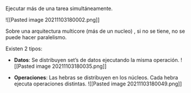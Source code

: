 Ejecutar más de una tarea simultáneamente.

![[Pasted image 20211103180002.png]]

Sobre una arquitectura multicore (más de un nucleo) , si no se tiene, no se puede hacer paralelismo.

Existen 2 tipos:

* **Datos**: Se distribuyen set’s de datos ejecutando la misma operación.
![[Pasted image 20211103180035.png]]

* **Operaciones**: Las hebras se distribuyen en los núcleos. Cada hebra ejecuta operaciones distintas.
![[Pasted image 20211103180049.png]]

